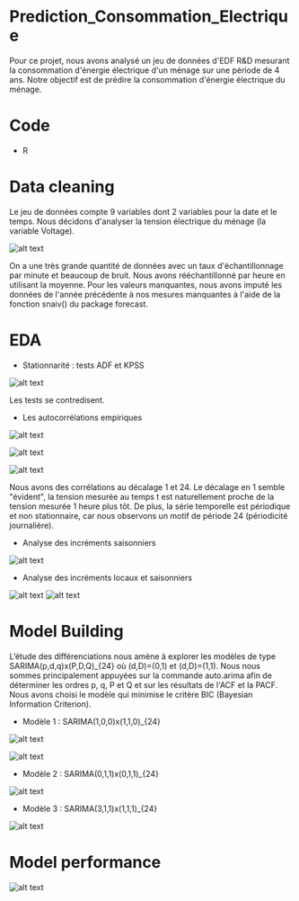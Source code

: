 # Prediction_Consommation_Electrique

Pour ce projet, nous avons analysé un jeu de données d'EDF R&D mesurant la consommation d'énergie électrique d'un ménage sur une période de 4 ans. Notre objectif est de prédire la consommation d'énergie électrique du ménage.

# Code 

- R 

# Data cleaning

Le jeu de données compte 9 variables dont 2 variables pour la date et le temps. Nous décidons d'analyser la tension électrique du ménage (la variable Voltage).

![alt text](https://github.com/fanny-crt/Prediction_Consommation_Electrique/blob/main/images/data.PNG)

On a une très grande quantité de données avec un taux d'échantillonnage par minute et beaucoup de bruit. Nous avons rééchantillonné par heure en utilisant la moyenne. Pour les valeurs manquantes, nous avons imputé les données de l'année précédente à nos mesures manquantes à l'aide de la fonction snaiv() du package forecast. 

# EDA 

- Stationnarité : tests ADF et KPSS 

![alt text](https://github.com/fanny-crt/Prediction_Consommation_Electrique/blob/main/images/test_ADF_KPSS.PNG)

Les tests se contredisent.

- Les autocorrélations empiriques

![alt text](https://github.com/fanny-crt/Prediction_Consommation_Electrique/blob/main/images/lagplot_multi.png)

![alt text](https://github.com/fanny-crt/Prediction_Consommation_Electrique/blob/main/images/ACF.JPG)

![alt text](https://github.com/fanny-crt/Prediction_Consommation_Electrique/blob/main/images/PACF.JPG)

Nous avons des corrélations au décalage 1 et 24. Le décalage en 1 semble "évident", la tension mesurée au temps t est naturellement proche de la tension mesurée 1 heure plus tôt. De plus, la série temporelle est périodique et non stationnaire, car nous observons un motif de période 24 (périodicité journalière). 

- Analyse des incréments saisonniers

![alt text](https://github.com/fanny-crt/Prediction_Consommation_Electrique/blob/main/images/increments_saisonniers.PNG)

- Analyse des incréments locaux et saisonniers

![alt text](https://github.com/fanny-crt/Prediction_Consommation_Electrique/blob/main/images/increments_locaux_saisonniers.PNG)
![alt text](https://github.com/fanny-crt/Prediction_Consommation_Electrique/blob/main/images/increments_locaux_saisonniers2.PNG)

# Model Building

L’étude des différenciations nous amène à explorer les modèles de type SARIMA(p,d,q)x(P,D,Q)_{24} où (d,D)=(0,1) et (d,D)=(1,1).
Nous nous sommes principalement appuyées sur la commande auto.arima afin de déterminer les ordres p, q, P et Q et sur les résultats de l'ACF et la PACF. Nous avons choisi le modèle qui minimise le critère BIC (Bayesian Information Criterion). 

- Modèle 1 : SARIMA(1,0,0)x(1,1,0)_{24}

![alt text](https://github.com/fanny-crt/Prediction_Consommation_Electrique/blob/main/images/modele_1_SARIMA.PNG)

![alt text](https://github.com/fanny-crt/Prediction_Consommation_Electrique/blob/main/images/coef_modele_1_SARIMA.PNG)

- Modèle 2 : SARIMA(0,1,1)x(0,1,1)_{24}

![alt text](https://github.com/fanny-crt/Prediction_Consommation_Electrique/blob/main/images/modele_2.PNG)

- Modèle 3 : SARIMA(3,1,1)x(1,1,1)_{24}

![alt text](https://github.com/fanny-crt/Prediction_Consommation_Electrique/blob/main/images/modele_3.PNG)

# Model performance

![alt text](https://github.com/fanny-crt/Prediction_Consommation_Electrique/blob/main/images/model_performance.PNG)

